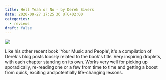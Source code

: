 ```yaml
---
title: Hell Yeah or No - by Derek Sivers
date: 2020-09-27 17:25:36 UTC+02:00
categories:
  - reviews
draft: false
---
```


![](https://i.gr-assets.com/images/S/compressed.photo.goodreads.com/books/1594784873l/52523856._SX318_.jpg)

Like his other recent book 'Your Music and People', it's a compilation of Derek's blog posts loosely related to the book's title. Very inspiring droplets, with each chapter standing on its own. Works very well for picking up sporadically, re-reading one or a few from time to time and getting a boost from quick, exciting and potentially life-changing lessons.
